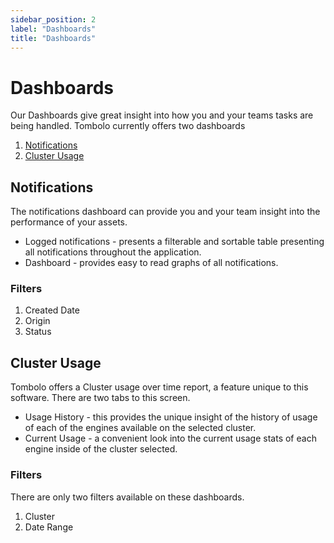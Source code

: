 ```yaml
---
sidebar_position: 2
label: "Dashboards"
title: "Dashboards"
---
```


# Dashboards

Our Dashboards give great insight into how you and your teams tasks are being handled. Tombolo currently offers two dashboards

1. [Notifications](#notifications)
2. [Cluster Usage](#cluster-usage)

## Notifications

The notifications dashboard can provide you and your team insight into the performance of your assets.

<ul>
<li>Logged notifications - presents a filterable and sortable table presenting all notifications throughout the application.</li>
<li>Dashboard - provides easy to read graphs of all notifications.</li>
</ul>

### Filters

1. Created Date
2. Origin
3. Status

## Cluster Usage

Tombolo offers a Cluster usage over time report, a feature unique to this software. There are two tabs to this screen.

<ul> 
<li>Usage History - this provides the unique insight of the history of usage of each of the engines available on the selected cluster.</li>
<li>Current Usage - a convenient look into the current usage stats of each engine inside of the cluster selected. </li>
</ul>

### Filters

There are only two filters available on these dashboards.

1. Cluster
2. Date Range
